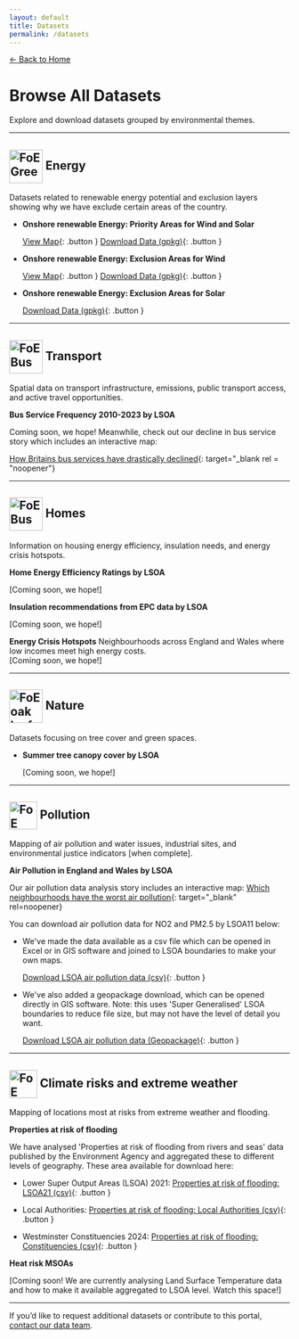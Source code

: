 ```yaml
---
layout: default
title: Datasets
permalink: /datasets
---
```


[← Back to Home](/)

# Browse All Datasets

Explore and download datasets grouped by environmental themes.

---

<!-- ENERGY HEADING WITH ICON -->
<h2>
  <img src="/assets/images/BCP Green Jobs.png"
       alt="FoE Green Jobs"
       height="60"
       align="absmiddle">   <!-- keeps it centred on the text baseline -->
  Energy
</h2>

Datasets related to renewable energy potential and exclusion layers showing why we have exclude certain areas of the country.

- **Onshore renewable Energy: Priority Areas for Wind and Solar**
  
  [View Map](/maps/renewables_map.html){: .button }  [Download Data (gpkg)]([#](/datasets/friends-of-earth-onshore-renewables.gpkg)){: .button }

- **Onshore renewable Energy: Exclusion Areas for Wind**
  
  [View Map](/maps/wind_exclusions_map.html){: .button }  [Download Data (gpkg)](/datasets/onshore-renewables-exclusions-wind-simplified-small.gpkg){: .button }

- **Onshore renewable Energy: Exclusion Areas for Solar**
  
  [Download Data (gpkg)](/datasets/onshore-renewables-exclusions-solar-simplified-small.gpkg){: .button }


---

<!-- TRANSPORT HEADING WITH ICON -->
<h2>
  <img src="/assets/images/BCP Transport.png"
       alt="FoE Bus"
       height="60"
       align="absmiddle">   <!-- keeps it centred on the text baseline -->
  Transport
</h2>

Spatial data on transport infrastructure, emissions, public transport access, and active travel opportunities.

**Bus Service Frequency 2010-2023 by LSOA**

  Coming soon, we hope! Meanwhile, check out our decline in bus service story which includes an interactive map:

  [How Britains bus services have drastically declined](https://policy.friendsoftheearth.uk/insight/how-britains-bus-services-have-drastically-declined){: target="_blank rel = "noopener"}

  <!-- [View Dataset](#){: .button }  [Download Data](#){: .button } -->

---

<!-- HOMES HEADING WITH ICON -->
<h2>
  <img src="/assets/images/BCP Warm Homes.png"
       alt="FoE Bus"
       height="60"
       align="absmiddle">   <!-- keeps it centred on the text baseline -->
  Homes
</h2>

Information on housing energy efficiency, insulation needs, and energy crisis hotspots.

**Home Energy Efficiency Ratings by LSOA**
  
   [Coming soon, we hope!]
   <!-- [View Dataset](#){: .button }  [Download Data](#){: .button } -->

**Insulation recommendations from EPC data by LSOA**
    
   [Coming soon, we hope!]
  <!-- [View Dataset](#){: .button }  [Download Data](#){: .button } -->

**Energy Crisis Hotspots**
Neighbourhoods across England and Wales where low incomes meet high energy costs.  
  [Coming soon, we hope!]
  <!-- [View Dataset](#){: .button }  [Download Data](#){: .button } -->

---

<!-- NATURE HEADING WITH ICON -->
<h2>
  <img src="/assets/images/Oak Leaf copy.png"
       alt="FoE oak leaf"
       height="60"
       align="absmiddle">   <!-- keeps it centred on the text baseline -->
  Nature
</h2>

Datasets focusing on tree cover and green spaces.

- **Summer tree canopy cover by LSOA**
  
   [Coming soon, we hope!]
  <!-- [View Dataset](#){: .button }  [Download Data](#){: .button } -->

---

<!-- POLLUTION HEADING WITH ICON -->
<h2>
  <img src="/assets/images/car.png"
       alt="FoE car"
       height="50"
       align="absmiddle">   <!-- keeps it centred on the text baseline -->
  Pollution
</h2>

Mapping of air pollution and water issues, industrial sites, and environmental justice indicators [when complete].

**Air Pollution in England and Wales by LSOA**
 
Our air pollution data analysis story includes an interactive map: [Which neighbourhoods have the worst air pollution](https://policy.friendsoftheearth.uk/insight/which-neighbourhoods-have-worst-air-pollution){: target="_blank" rel=noopener}
  
You can download air pollution data for NO2 and PM2.5 by LSOA11 below:
- We've made the data available as a csv file which can be opened in Excel or in GIS software and joined to LSOA boundaries to make your own maps.
      
  [Download LSOA air pollution data (csv)](/datasets/air-pollution/air-pollution-lsoa11-2021-23.csv){: .button }
      
- We've also added a geopackage download, which can be opened directly in GIS software. Note: this uses 'Super Generalised' LSOA boundaries to reduce file size, but may not have the level of detail you want.

  [Download LSOA air pollution data (Geopackage)](/datasets/air-pollution/air-pollution-lsoa11-2021-23.gpkg){: .button }



---

<!-- ## Climate risks and extreme weather -->
<h2>
  <img src="/assets/images/Watch_Transparent_green.png"
       alt="FoE Watch"
       height="50"
       align="absmiddle">   <!-- keeps it centred on the text baseline -->
  Climate risks and extreme weather
</h2>

Mapping of locations most at risks from extreme weather and flooding.

**Properties at risk of flooding**

We have analysed 'Properties at risk of flooding from rivers and seas' data published by the Environment Agency and aggregated these to different levels of geography. These area available for download here:
  
  - Lower Super Output Areas (LSOA) 2021: [Properties at risk of flooding: LSOA21 (csv)](/datasets/flooding/lsoa21-properties-flooding-rivers-seas.csv){: .button }



  - Local Authorities: [Properties at risk of flooding: Local Authorities (csv)](/datasets/flooding/oslaua-properties-flooding-rivers-seas.csv){: .button }



  - Westminster Constituencies 2024: [Properties at risk of flooding: Constituencies (csv)](/datasets/flooding/pcon24-properties-flooding-rivers-seas.csv){: .button }



**Heat risk MSOAs**
  
  [Coming soon! We are currently analysing Land Surface Temperature data and how to make it available aggregated to LSOA level. Watch this space!]
  <!-- [View Dataset](#){: .button }  [Download Data](#){: .button } -->

---

If you’d like to request additional datasets or contribute to this portal, [contact our data team](mailto:data@foe.co.uk).
